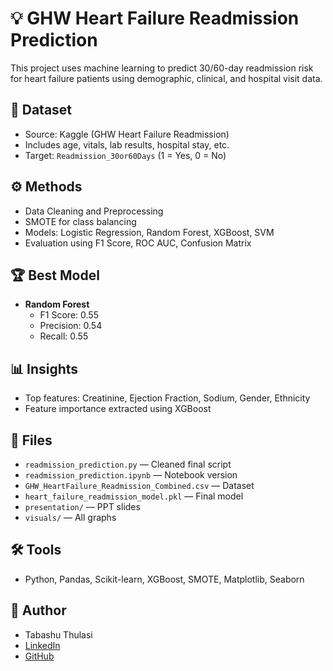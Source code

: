 # 💡 GHW Heart Failure Readmission Prediction

This project uses machine learning to predict 30/60-day readmission risk for heart failure patients using demographic, clinical, and hospital visit data.

## 📁 Dataset
- Source: Kaggle (GHW Heart Failure Readmission)
- Includes age, vitals, lab results, hospital stay, etc.
- Target: `Readmission_30or60Days` (1 = Yes, 0 = No)

## ⚙️ Methods
- Data Cleaning and Preprocessing
- SMOTE for class balancing
- Models: Logistic Regression, Random Forest, XGBoost, SVM
- Evaluation using F1 Score, ROC AUC, Confusion Matrix

## 🏆 Best Model
- **Random Forest**
  - F1 Score: 0.55
  - Precision: 0.54
  - Recall: 0.55

## 📊 Insights
- Top features: Creatinine, Ejection Fraction, Sodium, Gender, Ethnicity
- Feature importance extracted using XGBoost

## 📂 Files
- `readmission_prediction.py` — Cleaned final script
- `readmission_prediction.ipynb` — Notebook version
- `GHW_HeartFailure_Readmission_Combined.csv` — Dataset
- `heart_failure_readmission_model.pkl` — Final model
- `presentation/` — PPT slides
- `visuals/` — All graphs

## 🛠️ Tools
- Python, Pandas, Scikit-learn, XGBoost, SMOTE, Matplotlib, Seaborn

## 📌 Author
- Tabashu Thulasi  
- [LinkedIn](https://www.linkedin.com/in/tabashu-mekkunnil-thulasi-681306218)  
- [GitHub](https://github.com/TabashuMekkunnilThulasi)
